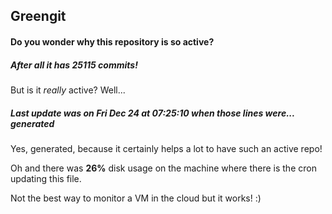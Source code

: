 ## Greengit

#### Do you wonder why this repository is so active?

##### After all it has 25115 commits!

But is it *really* active? Well...

##### Last update was on Fri Dec 24 at 07:25:10 when those lines were... generated

Yes, generated, because it certainly helps a lot to have such an active repo!

Oh and there was **26%** disk usage on the machine
where there is the cron updating this file.

Not the best way to monitor a VM in the cloud but it works! :)
